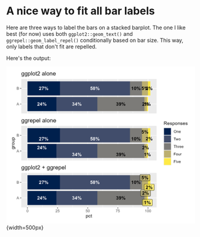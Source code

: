 
# A nice way to fit all bar labels

Here are three ways to label the bars on a stacked barplot. The one I like best (for now) uses both `ggplot2::geom_text()` and `ggrepel::geom_label_repel()` conditionally based on bar size. This way, only labels that don't fit are repelled.

Here's the output:

![](plots.png){width=500px}

